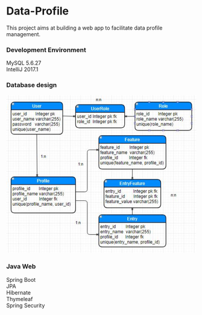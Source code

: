 # Data-Profile

This project aims at building a web app to facilitate data profile management.

### Development Environment
MySQL 5.6.27<br />
IntelliJ 2017.1

### Database design
![design](src/main/resources/static/images/DB%20design.JPG)

### Java Web
Spring Boot <br />
JPA <br />
Hibernate <br />
Thymeleaf <br />
Spring Security  